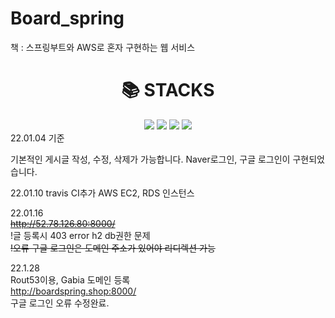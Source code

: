 # Board_spring
책 : 스프링부트와 AWS로 혼자 구현하는 웹 서비스 
<div align=center><h1>📚 STACKS</h1></div>

<div align=center> 
  <img src="https://img.shields.io/badge/springboot-6DB33F?style=for-the-badge&logo=springboot&logoColor=white"> 
  <img src="https://img.shields.io/badge/mysql-4479A1?style=for-the-badge&logo=mysql&logoColor=white"> 
  <img src="https://img.shields.io/badge/bootstrap-7952B3?style=for-the-badge&logo=bootstrap&logoColor=white">
  <img src="https://img.shields.io/badge/amazonaws-232F3E?style=for-the-badge&logo=amazonaws&logoColor=white"> 
  <br>
</div>
22.01.04 기준

기본적인 게시글 작성, 수정, 삭제가 가능합니다.
Naver로그인, 구글 로그인이 구현되었습니다.


22.01.10 travis CI추가
AWS EC2, RDS 인스턴스 

22.01.16<br>
<strike>http://52.78.126.80:8000/</strike><br>
!글 등록시 403 error h2 db권한 문제<br>
<strike>!오류 구글 로그인은 도메인 주소가 있어야 리디렉션 가능</strike><br>

22.1.28<br>
Rout53이용, Gabia 도메인 등록<br>
http://boardspring.shop:8000/<br>
구글 로그인 오류 수정완료.<br>
